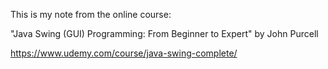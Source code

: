 This is my note from the online course:

"Java Swing (GUI) Programming: From Beginner to Expert" by John Purcell

https://www.udemy.com/course/java-swing-complete/